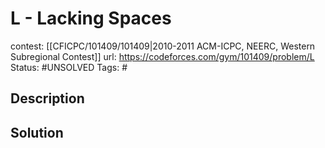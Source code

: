 # L - Lacking Spaces

contest: [[CFICPC/101409/101409|2010-2011 ACM-ICPC, NEERC, Western Subregional Contest]]
url: https://codeforces.com/gym/101409/problem/L
Status: #UNSOLVED
Tags: #

## Description

## Solution

